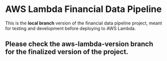 # AWS Lambda Financial Data Pipeline
This is the **local branch** version of the financial data pipeline project, meant for testing and development before deploying to AWS Lambda.

## Please check the aws-lambda-version branch for the finalized version of the project.
